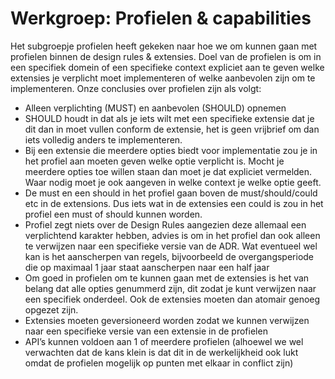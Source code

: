 # Werkgroep: Profielen & capabilities

Het subgroepje profielen heeft gekeken naar hoe we om kunnen gaan met profielen binnen de design rules & extensies. Doel van de profielen is om in een specifiek domein of een specifieke context expliciet aan te geven welke extensies je verplicht moet implementeren of welke aanbevolen zijn om te implementeren. Onze conclusies over profielen zijn als volgt:
* Alleen verplichting (MUST) en aanbevolen (SHOULD) opnemen
* SHOULD houdt in dat als je iets wilt met een specifieke extensie dat je dit dan in moet vullen conform de extensie, het is geen vrijbrief om dan iets volledig anders te implementeren.
* Bij een extensie die meerdere opties biedt voor implementatie zou je in het profiel aan moeten geven welke optie verplicht is. Mocht je meerdere opties toe willen staan dan moet je dat expliciet vermelden. Waar nodig moet je ook aangeven in welke context je welke optie geeft.
* De must en een should in het profiel gaan boven de must/should/could etc in de extensions. Dus iets wat in de extensies een could is zou in het profiel een must of should kunnen worden.
* Profiel zegt niets over de Design Rules aangezien deze allemaal een verplichtend karakter hebben, advies is om in het profiel dan ook alleen te verwijzen naar een specifieke versie van de ADR. Wat eventueel wel kan is het aanscherpen van regels, bijvoorbeeld de overgangsperiode die op maximaal 1 jaar staat aanscherpen naar een half jaar
* Om goed in profielen om te kunnen gaan met de extensies is het van belang dat alle opties genummerd zijn, dit zodat je kunt verwijzen naar een specifiek onderdeel. Ook de extensies moeten dan atomair genoeg opgezet zijn.
* Extensies moeten geversioneerd worden zodat we kunnen verwijzen naar een specifieke versie van een extensie in de profielen
* API’s kunnen voldoen aan 1 of meerdere profielen (alhoewel we wel verwachten dat de kans klein is dat dit in de werkelijkheid ook lukt omdat de profielen mogelijk op punten met elkaar in conflict zijn)
